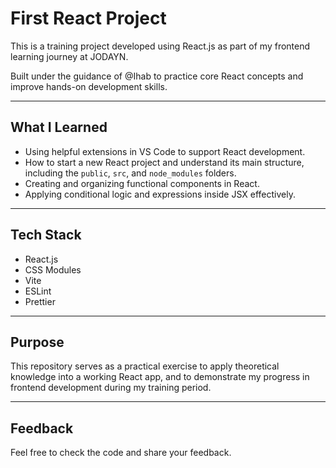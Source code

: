 # First React Project

This is a training project developed using React.js as part of my frontend learning journey at JODAYN.

Built under the guidance of @Ihab to practice core React concepts and improve hands-on development skills.

---

## What I Learned

- Using helpful extensions in VS Code to support React development.
- How to start a new React project and understand its main structure, including the `public`, `src`, and `node_modules` folders.
- Creating and organizing functional components in React.
- Applying conditional logic and expressions inside JSX effectively.

---

## Tech Stack

- React.js
- CSS Modules
- Vite
- ESLint
- Prettier

---

## Purpose

This repository serves as a practical exercise to apply theoretical knowledge into a working React app, and to demonstrate my progress in frontend development during my training period.

---

## Feedback

Feel free to check the code and share your feedback.
